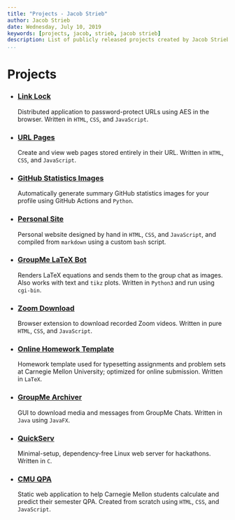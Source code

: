 ```yaml
---
title: "Projects - Jacob Strieb"
author: Jacob Strieb
date: Wednesday, July 10, 2019
keywords: [projects, jacob, strieb, jacob strieb]
description: List of publicly released projects created by Jacob Strieb
...
```


# Projects

<div class="projects">

- ### [Link Lock](https://github.com/jstrieb/link-lock)
  Distributed application to password-protect URLs using AES in the browser.
  Written in `HTML`, `CSS`, and `JavaScript`.

- ### [URL Pages](https://github.com/jstrieb/urlpages)
  Create and view web pages stored entirely in their URL. Written in `HTML`,
  `CSS`, and `JavaScript`.

- ### [GitHub Statistics Images](https://github.com/jstrieb/github-stats)
  Automatically generate summary GitHub statistics images for your profile
  using GitHub Actions and `Python`.

- ### [Personal Site](https://github.com/jstrieb/personal-site)
  Personal website designed by hand in `HTML`, `CSS`, and `JavaScript`, and
  compiled from `markdown` using a custom `bash` script.

- ### [GroupMe LaTeX Bot](https://github.com/jstrieb/groupme-latex)
  Renders LaTeX equations and sends them to the group chat as
  images. Also works with text and `tikz` plots. Written in `Python3` and run
  using `cgi-bin`.

- ### [Zoom Download](https://github.com/jstrieb/zoom-download)
  Browser extension to download recorded Zoom videos. Written in pure `HTML`,
  `CSS`, and `JavaScript`.

- ### [Online Homework Template](https://github.com/jstrieb/homework-template)
  Homework template used for typesetting assignments and problem sets at
  Carnegie Mellon University; optimized for online submission. Written in
  `LaTeX`.

- ### [GroupMe Archiver](https://github.com/jstrieb/groupme-archiver)
  GUI to download media and messages from GroupMe Chats. Written in `Java`
  using `JavaFX`.

- ### [QuickServ](https://github.com/jstrieb/quickserv)
  Minimal-setup, dependency-free Linux web server for hackathons. Written in
  `C`.

- ### [CMU QPA](/cmuqpa)
  Static web application to help Carnegie Mellon students calculate and predict
  their semester QPA. Created from scratch using `HTML`, `CSS`, and
  `JavaScript`.

</div>

